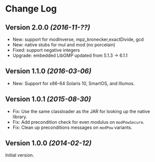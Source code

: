 Change Log
==========

Version 2.0.0 *(2016-11-??)*
----------------------------

 * New: support for modInverse, mpz_kronecker,exactDivide, gcd
 * New: native stubs for mul and mod (no porcelain)
 * Fixed: support negative integers
 * Upgrade: embedded LibGMP updated from 5.1.3 -> 6.1.1

Version 1.1.0 *(2016-03-06)*
----------------------------

 * New: Support for x86-64 Solaris 10, SmartOS, and Illumos.


Version 1.0.1 *(2015-08-30)*
----------------------------

 * Fix: Use the same classloader as the JAR for looking up the native library.
 * Fix: Add precondition check for even modulus on `modPowSecure`.
 * Fix: Clean up preconditions messages on `modPow` variants.


Version 1.0.0 *(2014-02-12)*
----------------------------

Initial version.
